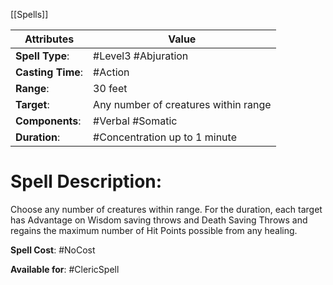 [[Spells]]

| Attributes         | Value                                |
| ------------------ | ------------------------------------ |
| **Spell Type**:    | #Level3 #Abjuration                  |
| **Casting Time**:  | #Action                              |
| **Range**:         | 30 feet                              |
| **Target**:        | Any number of creatures within range |
| **Components**:    | #Verbal #Somatic                     |
| **Duration**:      | #Concentration up to 1 minute        |

# Spell Description: 
Choose any number of creatures within range. For the duration, each target has Advantage on Wisdom saving throws and Death Saving Throws and regains the maximum number of Hit Points possible from any healing.

**Spell Cost**: #NoCost 

**Available for**: #ClericSpell 